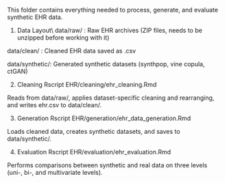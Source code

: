 This folder contains everything needed to process, generate, and evaluate synthetic EHR data.

1. Data Layout\\
data/raw/ : Raw EHR archives (ZIP files, needs to be unzipped before working with it)

data/clean/ : Cleaned EHR data saved as .csv

data/synthetic/: Generated synthetic datasets (synthpop, vine copula, ctGAN)

2. Cleaning
Rscript EHR/cleaning/ehr_cleaning.Rmd

Reads from data/raw/, applies dataset-specific cleaning and rearranging, and writes ehr.csv to data/clean/.

3. Generation
Rscript EHR/generation/ehr_data_generation.Rmd

Loads cleaned data, creates synthetic datasets, and saves to data/synthetic/.

4. Evaluation
Rscript EHR/evaluation/ehr_evaluation.Rmd

Performs comparisons between synthetic and real data on three levels (uni-, bi-, and multivariate levels).
